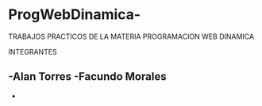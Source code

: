 # ProgWebDinamica-
TRABAJOS PRACTICOS DE LA MATERIA PROGRAMACION WEB DINAMICA 


INTEGRANTES


-Alan Torres
-Facundo Morales
-
-
